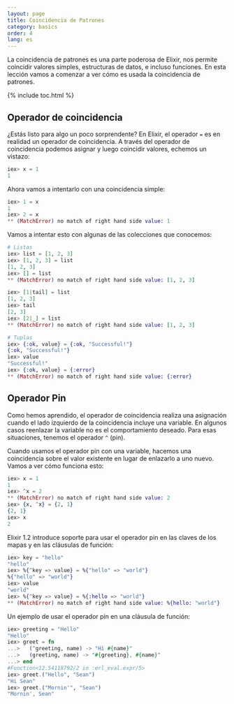 ```yaml
---
layout: page
title: Coincidencia de Patrones
category: basics
order: 4
lang: es
---
```


La coincidencia de patrones es una parte poderosa de Elixir, nos permite coincidir valores simples, estructuras de datos, e incluso funciones. En esta lección vamos a comenzar a ver cómo es usada la coincidencia de patrones.

{% include toc.html %}

## Operador de coincidencia

¿Estás listo para algo un poco sorprendente? En Elixir, el operador `=` es en realidad un operador de coincidencia. A través del operador de coincidencia podemos asignar y luego coincidir valores, echemos un vistazo:

```elixir
iex> x = 1
1
```

Ahora vamos a intentarlo con una coincidencia simple:

```elixir
iex> 1 = x
1
iex> 2 = x
** (MatchError) no match of right hand side value: 1
```

Vamos a intentar esto con algunas de las colecciones que conocemos:

```elixir
# Listas
iex> list = [1, 2, 3]
iex> [1, 2, 3] = list
[1, 2, 3]
iex> [] = list
** (MatchError) no match of right hand side value: [1, 2, 3]

iex> [1|tail] = list
[1, 2, 3]
iex> tail
[2, 3]
iex> [2|_] = list
** (MatchError) no match of right hand side value: [1, 2, 3]

# Tuplas
iex> {:ok, value} = {:ok, "Successful!"}
{:ok, "Successful!"}
iex> value
"Successful!"
iex> {:ok, value} = {:error}
** (MatchError) no match of right hand side value: {:error}
```

## Operador Pin

Como hemos aprendido, el operador de coincidencia realiza una asignación cuando el lado izquierdo de la coincidencia incluye una variable. En algunos casos reenlazar la variable no es el comportamiento deseado. Para esas situaciones, tenemos el operador `^` (pin).

Cuando usamos el operador pin con una variable, hacemos una coincidencia sobre el valor existente en lugar de enlazarlo a uno nuevo. Vamos a ver cómo funciona esto:

```elixir
iex> x = 1
1
iex> ^x = 2
** (MatchError) no match of right hand side value: 2
iex> {x, ^x} = {2, 1}
{2, 1}
iex> x
2
```

Elixir 1.2 introduce soporte para usar el operador pin en las claves de los mapas y en las cláusulas de función:

```elixir
iex> key = "hello"
"hello"
iex> %{^key => value} = %{"hello" => "world"}
%{"hello" => "world"}
iex> value
"world"
iex> %{^key => value} = %{:hello => "world"}
** (MatchError) no match of right hand side value: %{hello: "world"}
```

Un ejemplo de usar el operador pin en una cláusula de función:

```elixir
iex> greeting = "Hello"
"Hello"
iex> greet = fn
...>   (^greeting, name) -> "Hi #{name}"
...>   (greeting, name) -> "#{greeting}, #{name}"
...> end
#Function<12.54118792/2 in :erl_eval.expr/5>
iex> greet.("Hello", "Sean")
"Hi Sean"
iex> greet.("Mornin'", "Sean")
"Mornin', Sean"
```
